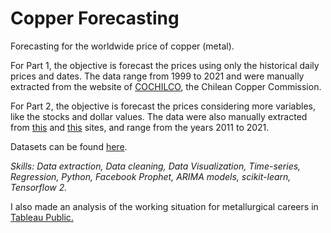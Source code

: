 # Copper Forecasting
Forecasting for the worldwide price of copper (metal). 

For Part 1, the objective is forecast the prices using only the historical daily prices and dates. The data range from 1999 to 2021 and were manually extracted from the website of [COCHILCO](https://boletin.cochilco.cl/estadisticas/grafico.asp?tipo_metal=1), the Chilean Copper Commission.

For Part 2, the objective is forecast the prices considering more variables, like the stocks and dollar values. The data were also manually extracted from [this](https://www.nasdaq.com/market-activity/commodities/hg%3Acmx/historical) and [this](https://es.investing.com/currencies/usd-clp-historical-data) sites, and range from the years 2011 to 2021. 

Datasets can be found [here](https://drive.google.com/drive/folders/1wOgmeZFQf45oADTYtOP6iC8aNTEyDvuX?usp=sharing).

*Skills: Data extraction, Data cleaning, Data Visualization, Time-series, Regression, Python, Facebook Prophet, ARIMA models, scikit-learn, Tensorflow 2.*

I also made an analysis of the working situation for metallurgical careers in [Tableau Public.](https://public.tableau.com/profile/camia8005#!/vizhome/MetalurgiaChile/Story1?publish=yes)

